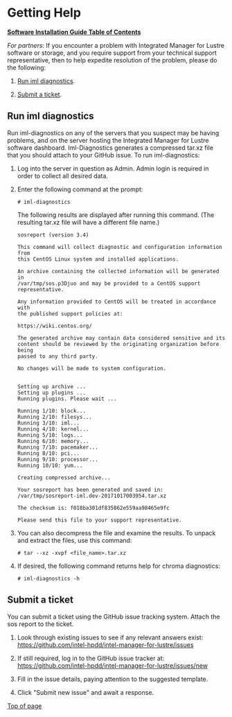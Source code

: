 # <a name="1.0"></a>Getting Help

[**Software Installation Guide Table of Contents**](ig_TOC.md)

*For partners*: If you encounter a problem with Integrated Manager for Lustre software or storage, and you
require support from your technical support representative, then
to help expedite resolution of the problem, please do the following:

1.  [Run iml diagnostics](#run-iml-diagnostics).

2.  [Submit a ticket](#submit-a-ticket).

Run iml diagnostics
----------------------

Run iml-diagnostics on any of the servers that you suspect may be
having problems, and on the server hosting the Integrated Manager for Lustre
software dashboard. Iml-Diagnostics generates a compressed
tar.xz file that you should attach to your GitHub issue.
To run iml-diagnostics:

1.  Log into the server in question as Admin. Admin login is required in
    order to collect all desired data.

2.  Enter the following command at the prompt:

    ```
    # iml-diagnostics
    ```

    The following results are displayed after running this command. (The resulting tar.xz file will have a different file name.)

    ```
    sosreport (version 3.4)

    This command will collect diagnostic and configuration information from
    this CentOS Linux system and installed applications.

    An archive containing the collected information will be generated in
    /var/tmp/sos.p3Djuo and may be provided to a CentOS support
    representative.

    Any information provided to CentOS will be treated in accordance with
    the published support policies at:

    https://wiki.centos.org/

    The generated archive may contain data considered sensitive and its
    content should be reviewed by the originating organization before being
    passed to any third party.

    No changes will be made to system configuration.


    Setting up archive ...
    Setting up plugins ...
    Running plugins. Please wait ...

    Running 1/10: block...
    Running 2/10: filesys...
    Running 3/10: iml...
    Running 4/10: kernel...
    Running 5/10: logs...
    Running 6/10: memory...
    Running 7/10: pacemaker...
    Running 8/10: pci...
    Running 9/10: processor...
    Running 10/10: yum...

    Creating compressed archive...

    Your sosreport has been generated and saved in:
    /var/tmp/sosreport-iml.dev-20171017003954.tar.xz

    The checksum is: f018ba301df835862e559aa98465e9fc

    Please send this file to your support representative.
    ```


1.  You can also decompress the file and examine the results. To unpack
    and extract the files, use this command:

    ```
    # tar --xz -xvpf <file_name>.tar.xz
    ```


1.  If desired, the following command returns help for chroma
    diagnostics:

    ```
    # iml-diagnostics -h
    ```


Submit a ticket
---------------

You can submit a ticket using the GitHub issue tracking system. Attach the
sos report to the ticket.

1.  Look through existing issues to see if any relevant answers exist:
    <https://github.com/intel-hpdd/intel-manager-for-lustre/issues>

2.  If still required, log in to the GitHub issue tracker at:
    <https://github.com/intel-hpdd/intel-manager-for-lustre/issues/new>

3.  Fill in the issue details, paying attention to the suggested template.

4.  Click "Submit new issue" and await a response.

[Top of page](#1.0)
